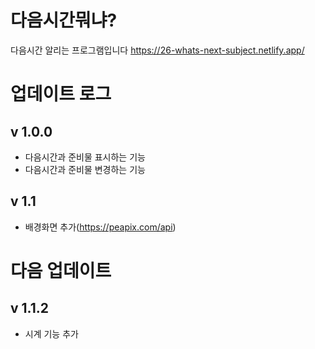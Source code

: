 # 다음시간뭐냐?
다음시간 알리는 프로그램입니다
https://26-whats-next-subject.netlify.app/

# 업데이트 로그
## v 1.0.0
- 다음시간과 준비물 표시하는 기능 
- 다음시간과 준비물 변경하는 기능 
## v 1.1
- 배경화면 추가(https://peapix.com/api)
# 다음 업데이트
## v 1.1.2
- 시계 기능 추가

